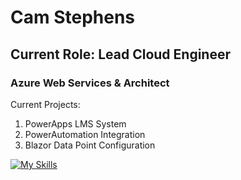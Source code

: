 # Cam Stephens

## Current Role: Lead Cloud Engineer

### Azure Web Services & Architect

Current Projects: 

1. PowerApps LMS System
2. PowerAutomation Integration
3. Blazor Data Point Configuration

[![My Skills](https://skillicons.dev/icons?i=azure,cs,html,css,wasm,bootstrap,codepen,dotnet,git,kubernetes,powershell,vscode,visualstudio)](https://skillicons.dev)


